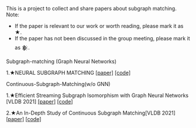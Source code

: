 This is a project to collect and share papers about subgraph matching.
Note:
  - If the paper is relevant to our work or worth reading, please mark it as ★.
  - If the paper has not been discussed in the group meeting, please mark it as 𒆜.

Subgraph-matching (Graph Neural Networks)

1.★NEURAL SUBGRAPH MATCHING [[paper]](https://arxiv.org/pdf/2007.03092.pdf)  [[code]](https://github.com/snap-stanford/neural-subgraph-learning-GNN.git) 

Continuous-Subgraph-Matching(w/o GNN)

1.★Efficient Streaming Subgraph Isomorphism with Graph Neural Networks  [VLDB 2021] [[paper]](https://vldb.org/pvldb/vol14/p730-duong.pdf)  [[code]](https://github.com/graphretrieval/ESSIso.git)

2.★An In-Depth Study of Continuous Subgraph Matching[VLDB 2021] [[paper]](https://www.vldb.org/pvldb/vol15/p1403-sun.pdf)  [[code]](https://github.com/RapidsAtHKUST/ContinuousSubgraphMatching.git)

